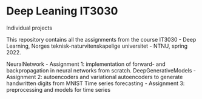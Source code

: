 # Deep Leaning IT3030
Individual projects

This repository contains all the assignments from the course IT3030 - Deep Learning, Norges teknisk-naturvitenskapelige universitet - NTNU, spring 2022.

NeuralNetwork - Assignment 1: implementation of forward- and backpropagation in neural networks from scratch.
DeepGenerativeModels - Assignment 2: autoencoders and variational autoencoders to generate handwritten digits from MNIST
Time series forecasting - Assignment 3: preprocessing and models for time series
